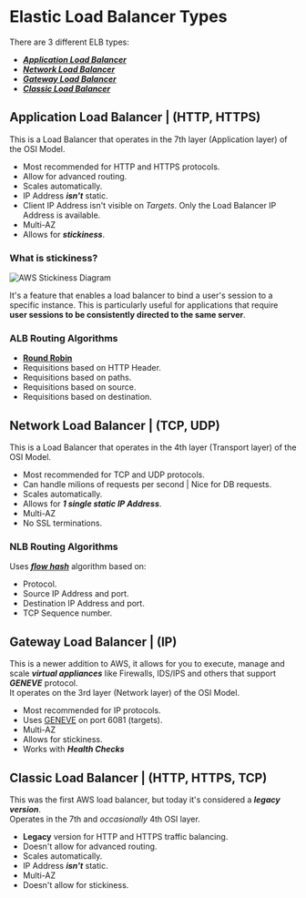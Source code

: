 # Elastic Load Balancer Types

There are 3 different ELB types: 
- [***Application Load Balancer***](#application-load-balancer--http-https)
- [***Network Load Balancer***](#network-load-balancer--tcp-udp)
- [***Gateway Load Balancer***](#)
- [***Classic Load Balancer***](#classic-load-balancer--http-https-tcp)


## Application Load Balancer | (HTTP, HTTPS)
This is a Load Balancer that operates in the 7th layer (Application layer) of the OSI Model.

- Most recommended for HTTP and HTTPS protocols.
- Allow for advanced routing.
- Scales automatically. 
- IP Address ***isn't*** static.
- Client IP Address isn't visible on *Targets*. Only the Load Balancer IP Address is available.
- Multi-AZ 
- Allows for ***stickiness***.

### What is stickiness?

![AWS Stickiness Diagram](https://www.imperva.com/learn/wp-content/uploads/sites/13/2019/01/session-stickiness-diagram.jpg)

It's a feature that enables a load balancer to bind a user's session to a specific instance. This is particularly useful for applications that require **user sessions to be consistently directed to the same server**.

### ALB Routing Algorithms

- [**Round Robin**](https://avinetworks.com/glossary/round-robin-load-balancing/)
- Requisitions based on HTTP Header.
- Requisitions based on paths.
- Requisitions based on source.
- Requisitions based on destination.

## Network Load Balancer | (TCP, UDP)
This is a Load Balancer that operates in the 4th layer (Transport layer) of the OSI Model.

- Most recommended for TCP and UDP protocols.
- Can handle milions of requests per second | Nice for DB requests.
- Scales automatically.
- Allows for ***1 single static IP Address***.
- Multi-AZ
- No SSL terminations.

### NLB Routing Algorithms
Uses [***flow hash***](https://www.linkedin.com/pulse/hash-flow-algorithm-aws-network-load-balancer-nlb-in-depth-mishra) algorithm based on:

- Protocol.
- Source IP Address and port.
- Destination IP Address and port.
- TCP Sequence number.

## Gateway Load Balancer | (IP)
This is a newer addition to AWS, it allows for you to execute, manage and scale ***virtual appliances*** like Firewalls, IDS/IPS and others that support ***GENEVE*** protocol.  
It operates on the 3rd layer (Network layer) of the OSI Model.

- Most recommended for IP protocols.
- Uses [GENEVE](https://www.redhat.com/en/blog/what-geneve) on port 6081 (targets).
- Multi-AZ
- Allows for stickiness.
- Works with ***Health Checks***

## Classic Load Balancer | (HTTP, HTTPS, TCP)
This was the first AWS load balancer, but today it's considered a ***legacy version***.  
Operates in the 7th and *occasionally* 4th OSI layer.

- **Legacy** version for HTTP and HTTPS traffic balancing.
- Doesn't allow for advanced routing.
- Scales automatically.
- IP Address ***isn't*** static.
- Multi-AZ
- Doesn't allow for stickiness.
